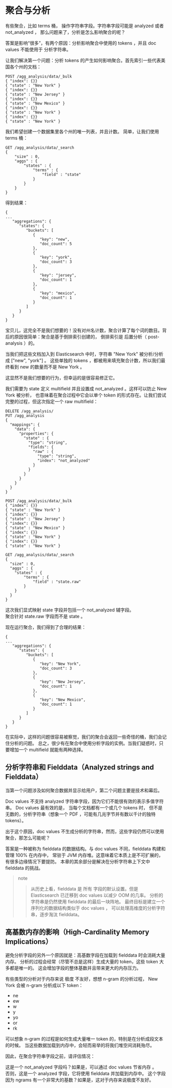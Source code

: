 # 聚合与分析  
有些聚合，比如 terms 桶， 操作字符串字段。字符串字段可能是 analyzed 或者 not_analyzed ， 那么问题来了，分析是怎么影响聚合的呢？

答案是影响“很多”，有两个原因：分析影响聚合中使用的 tokens ，并且 doc values 不能使用于 分析字符串。

让我们解决第一个问题：分析 tokens 的产生如何影响聚合。首先索引一些代表美国各个州的文档：   
```
POST /agg_analysis/data/_bulk
{ "index": {}}
{ "state" : "New York" }
{ "index": {}}
{ "state" : "New Jersey" }
{ "index": {}}
{ "state" : "New Mexico" }
{ "index": {}}
{ "state" : "New York" }
{ "index": {}}
{ "state" : "New York" }
```   
我们希望创建一个数据集里各个州的唯一列表，并且计数。 简单，让我们使用 terms 桶：   
```
GET /agg_analysis/data/_search
{
    "size" : 0,
    "aggs" : {
        "states" : {
            "terms" : {
                "field" : "state"
            }
        }
    }
}
```    
得到结果：    
```
{
...
   "aggregations": {
      "states": {
         "buckets": [
            {
               "key": "new",
               "doc_count": 5
            },
            {
               "key": "york",
               "doc_count": 3
            },
            {
               "key": "jersey",
               "doc_count": 1
            },
            {
               "key": "mexico",
               "doc_count": 1
            }
         ]
      }
   }
}
```    
宝贝儿，这完全不是我们想要的！没有对州名计数，聚合计算了每个词的数目。背后的原因很简单：聚合是基于倒排索引创建的，
倒排索引是 后置分析（ post-analysis ）的。

当我们把这些文档加入到 Elasticsearch 中时，字符串 "New York" 被分析/分析成 ["new", "york"] 。
这些单独的 tokens ，都被用来填充聚合计数，所以我们最终看到 new 的数量而不是 New York 。

这显然不是我们想要的行为，但幸运的是很容易修正它。

我们需要为 state 定义 multifield 并且设置成 not_analyzed 。这样可以防止 New York 被分析，
也意味着在聚合过程中它会以单个 token 的形式存在。让我们尝试完整的过程，但这次指定一个 raw multifield：   
```
DELETE /agg_analysis/
PUT /agg_analysis
{
  "mappings": {
    "data": {
      "properties": {
        "state" : {
          "type": "string",
          "fields": {
            "raw" : {
              "type": "string",
              "index": "not_analyzed"
            }
          }
        }
      }
    }
  }
}

POST /agg_analysis/data/_bulk
{ "index": {}}
{ "state" : "New York" }
{ "index": {}}
{ "state" : "New Jersey" }
{ "index": {}}
{ "state" : "New Mexico" }
{ "index": {}}
{ "state" : "New York" }
{ "index": {}}
{ "state" : "New York" }

GET /agg_analysis/data/_search
{
  "size" : 0,
  "aggs" : {
    "states" : {
        "terms" : {
            "field" : "state.raw" 
        }
    }
  }
}
```  
这次我们显式映射 state 字段并包括一个 not_analyzed 辅字段。    
聚合针对 state.raw 字段而不是 state 。   

现在运行聚合，我们得到了合理的结果：  
```
{
...
   "aggregations": {
      "states": {
         "buckets": [
            {
               "key": "New York",
               "doc_count": 3
            },
            {
               "key": "New Jersey",
               "doc_count": 1
            },
            {
               "key": "New Mexico",
               "doc_count": 1
            }
         ]
      }
   }
}
```  
在实际中，这样的问题很容易被察觉，我们的聚合会返回一些奇怪的桶，我们会记住分析的问题。 
总之，很少有在聚合中使用分析字段的实例。当我们疑惑时，只要增加一个 multifield 就能有两种选择。   
## 分析字符串和 Fielddata（Analyzed strings and Fielddata）
当第一个问题涉及如何聚合数据并显示给用户，第二个问题主要是技术和幕后。

Doc values 不支持 analyzed 字符串字段，因为它们不能很有效的表示多值字符串。 Doc values 最有效的是，
当每个文档都有一个或几个 tokens 时， 但不是无数的，分析字符串（想象一个 PDF ，可能有几兆字节并有数以千计的独特 tokens）。

出于这个原因，doc values 不生成分析的字符串，然而，这些字段仍然可以使用聚合，那怎么可能呢？

答案是一种被称为 fielddata 的数据结构。与 doc values 不同，fielddata 构建和管理 100% 在内存中，
常驻于 JVM 内存堆。这意味着它本质上是不可扩展的，有很多边缘情况下要提防。 
本章的其余部分是解决在分析字符串上下文中 fielddata 的挑战。   

>note
>> 从历史上看，fielddata 是 所有 字段的默认设置。但是 Elasticsearch 已迁移到 doc values 以减少 OOM 的几率。
>>分析的字符串是仍然使用 fielddata 的最后一块阵地。 最终目标是建立一个序列化的数据结构类似于 doc values ，
>>可以处理高维度的分析字符串，逐步淘汰 fielddata。    

## 高基数内存的影响（High-Cardinality Memory Implications）
避免分析字段的另外一个原因就是：高基数字段在加载到 fielddata 时会消耗大量内存。 
分析的过程会经常（尽管不总是这样）生成大量的 token，这些 token 大多都是唯一的。 
这会增加字段的整体基数并且带来更大的内存压力。    

有些类型的分析对于内存来说 极度 不友好，想想 n-gram 的分析过程， New York 会被 n-gram 分析成以下 token：    
 - ne  
 - ew   
 - w    
 - y  
 - yo  
 - or  
 - rk  
 
可以想象 n-gram 的过程是如何生成大量唯一 token 的，特别是在分析成段文本的时候。
当这些数据加载到内存中，会轻而易举的将我们堆空间消耗殆尽。   

因此，在聚合字符串字段之前，请评估情况：   

这是一个 not_analyzed 字段吗？如果是，可以通过 doc values 节省内存 。     
否则，这是一个 analyzed 字段，它将使用 fielddata 并加载到内存中。
这个字段因为 ngrams 有一个非常大的基数？如果是，这对于内存来说极度不友好。    